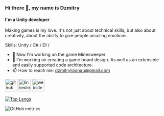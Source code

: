 ### Hi there 👋, my name is Dzmitry
#### I'm a Unity developer
Making games is my love. It's not just about technical skills, but also about creativity, about the ability to give people amazing emotions.

Skills: Unity / C# / DI /

- 🔭 Now I'm working on the game Minesweeper
- 🌱 I'm working on creating a game board design. As well as an extensible and easily supported code architecture.
- 📫 How to reach me: dzmitryliaonau@gmail.com 


[<img src='https://cdn.jsdelivr.net/npm/simple-icons@3.0.1/icons/github.svg' alt='github' height='40'>](https://github.com/Ljvon4ik)  [<img src='https://cdn.jsdelivr.net/npm/simple-icons@3.0.1/icons/linkedin.svg' alt='linkedin' height='40'>](https://www.linkedin.com/in/dzmitry-liaonau/)  [<img src='https://cdn.jsdelivr.net/npm/simple-icons@3.0.1/icons/icloud.svg' alt='website' height='40'>](https://ljvon4ik.github.io/index.html)  

[![Top Langs](https://github-readme-stats.vercel.app/api/top-langs/?username=Ljvon4ik)](https://github.com/anuraghazra/github-readme-stats)

![GitHub metrics](https://metrics.lecoq.io/Ljvon4ik)  
